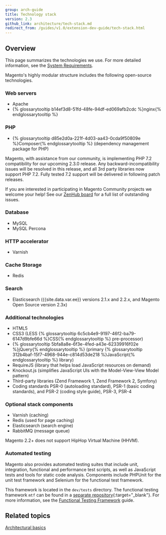 ```yaml
---
group: arch-guide
title: Technology stack
version: 2.3
github_link: architecture/tech-stack.md
redirect_from: /guides/v1.0/extension-dev-guide/tech-stack.html
---
```


## Overview

This page summarizes the technologies we use. For more detailed information, see the [System Requirements]({{site.gdeurl23}}install-gde/system-requirements-tech.html).

Magento's highly modular structure includes the following open-source technologies.

### Web servers

*	Apache
*	{% glossarytooltip b14ef3d8-51fd-48fe-94df-ed069afb2cdc %}nginx{% endglossarytooltip %}

### PHP

*	{% glossarytooltip d85e2d0a-221f-4d03-aa43-0cda9f50809e %}Composer{% endglossarytooltip %} (dependency management package for PHP)

<div class="bs-callout bs-callout-info" id="info" markdown="1">
Magento, with assistance from our community, is implementing PHP 7.2 compatibility for our upcoming 2.3.0 release. Any backward-incompatibility issues will be resolved in this release, and all 3rd party libraries now support PHP 7.2. Fully tested 7.2 support will be delivered in following patch releases.

If you are interested in participating in Magento Community projects we welcome your help! See our <a href="https://app.zenhub.com/workspace/o/magento-engcom/php-7.2-support/boards?repos=116423356,116426364,115111902" target="_blank">ZenHub board</a> for a full list of outstanding issues.
</div>

### Database

*	MySQL
*	MySQL Percona

### HTTP accelerator

*	Varnish

### Cache Storage

*	Redis

### Search

* Elasticsearch ({{site.data.var.ee}} versions 2.1.x and 2.2.x, and Magento Open Source version 2.3x)

### Additional technologies

*	HTML5
*	CSS3 (LESS {% glossarytooltip 6c5cb4e9-9197-46f2-ba79-6147d9bfe66d %}CSS{% endglossarytooltip %} pre-processor)
*	{% glossarytooltip 5bfa8a8e-6f3e-4fed-a43e-62339916f02e %}jQuery{% endglossarytooltip %} (primary {% glossarytooltip 312b4baf-15f7-4968-944e-c814d53de218 %}JavaScript{% endglossarytooltip %} library)
*	RequireJS (library that helps load JavaScript resources on demand)
*	Knockout.js (simplifies JavaScript UIs with the Model-View-View Model pattern)
*	Third-party libraries (Zend Framework 1, Zend Framework 2, Symfony)
*	Coding standards PSR-0 (autoloading standard), PSR-1 (basic coding standards), and PSR-2 (coding style guide), PSR-3, PSR-4

### Optional stack components

*	Varnish (caching)
*	Redis (used for page caching)
*	Elasticsearch (search engine)
* RabbitMQ (message queue)

Magento 2.2+ does not support HipHop Virtual Machine (HHVM).

### Automated testing

Magento also provides automated testing suites that include unit, integration, functional and performance test scripts, as well as JavaScript tests and tools for static code analysis. Components include PHPUnit for the unit test framework and Selenium for the functional test framework.

This framework is located in the `dev/tests` directory. The functional testing framework `mtf` can be found in a [separate repository](https://github.com/magento/mtf){:target="_blank"}.
For more information, see the [Functional Testing Framework]({{page.baseurl}}/mtf/mtf_introduction.html) guide.

## Related topics

<a href="{{page.baseurl}}/architecture/archi_perspectives/ABasics_intro.html">Architectural basics</a>
